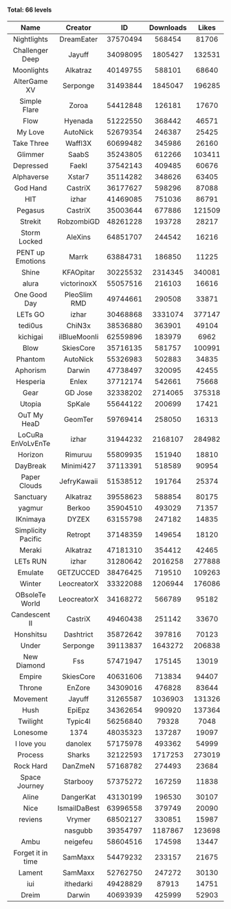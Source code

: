 #### Total: 66 levels

| Name | Creator | ID | Downloads | Likes |
|:---:|:---:|:---:|:---:|:---:|
| Nightlights | DreamEater | 37570494 | 568454 | 81706
| Challenger Deep | Jayuff | 34098095 | 1805427 | 132531
| Moonlights | Alkatraz | 40149755 | 588101 | 68640
| AlterGame XV | Serponge | 31493844 | 1845047 | 196285
| Simple Flare | Zoroa | 54412848 | 126181 | 17670
| Flow | Hyenada | 51222550 | 368442 | 46571
| My Love | AutoNick | 52679354 | 246387 | 25425
| Take Three | Waffl3X | 60699482 | 345986 | 26160
| Glimmer | SaabS | 35243805 | 612266 | 103411
| Depressed | FaekI | 37542143 | 409485 | 60676
| Alphaverse | Xstar7 | 35114282 | 348626 | 63405
| God Hand | CastriX | 36177627 | 598296 | 87088
| HIT | izhar | 41469085 | 751036 | 86791
| Pegasus | CastriX | 35003644 | 677886 | 121509
| Strekit | RobzombiGD | 48261228 | 193728 | 28217
| Storm Locked | AleXins | 64851707 | 244542 | 16216
| PENT up Emotions | Marrk | 63884731 | 186850 | 11225
| Shine | KFAOpitar | 30225532 | 2314345 | 340081
| alura | victorinoxX | 55057516 | 216103 | 16616
| One Good Day | PleoSlim RMD | 49744661 | 290508 | 33871
| LETs GO | izhar | 30468868 | 3331074 | 377147
| tedi0us | ChiN3x | 38536880 | 363901 | 49104
| kichigai | iIBlueMoonIi | 62559896 | 183979 | 6962
| Blow | SkiesCore | 35716135 | 581757 | 100991
| Phantom | AutoNick | 55326983 | 502883 | 34835
| Aphorism | Darwin | 47738497 | 320095 | 42455
| Hesperia | Enlex | 37712174 | 542661 | 75668
| Gear | GD Jose | 32338202 | 2714065 | 375318
| Utopia | SpKale | 55644122 | 200699 | 17421
| OuT My HeaD | GeomTer | 59769414 | 258050 | 16313
| LoCuRa EnVoLvEnTe | izhar | 31944232 | 2168107 | 284982
| Horizon | Rimuruu | 55809935 | 151940 | 18810
| DayBreak | Minimi427 | 37113391 | 518589 | 90954
| Paper Clouds | JefryKawaii | 51538512 | 191764 | 25374
| Sanctuary | Alkatraz | 39558623 | 588854 | 80175
| yagmur | Berkoo | 35904510 | 493029 | 71357
| IKnimaya | DYZEX | 63155798 | 247182 | 14835
| Simplicity Pacific | Retropt | 37148359 | 149654 | 18120
| Meraki | Alkatraz | 47181310 | 354412 | 42465
| LETs  RUN | izhar | 31280642 | 2016258 | 277888
| Emulate | GETZUCCED | 38476425 | 719510 | 109263
| Winter | LeocreatorX | 33322088 | 1206944 | 176086
| OBsoleTe World | LeocreatorX | 34168272 | 566789 | 95182
| Candescent II | CastriX | 49460438 | 251142 | 33670
| Honshitsu | Dashtrict | 35872642 | 397816 | 70123
| Under | Serponge | 39113837 | 1643272 | 206838
| New Diamond | Fss | 57471947 | 175145 | 13019
| Empire | SkiesCore | 40631606 | 713834 | 94407
| Throne | EnZore | 34309016 | 476828 | 83644
| Movement | Jayuff | 31265587 | 1036903 | 131326
| Hush | EpiEpz | 34362654 | 990920 | 137364
| Twilight | Typic4l | 56256840 | 79328 | 7048
| Lonesome | 1374 | 48035323 | 137287 | 19097
| I love you | danolex | 57175978 | 493362 | 54999
| Process | Sharks | 32122593 | 1717253 | 273019
| Rock Hard | DanZmeN | 57168782 | 274493 | 23684
| Space Journey | Starbooy | 57375272 | 167259 | 11838
| Aline | DangerKat | 43130199 | 196530 | 30107
| Nice | IsmailDaBest | 63996558 | 379749 | 20090
| reviens | Vrymer | 68502127 | 330851 | 15987
|   | nasgubb | 39354797 | 1187867 | 123698
| Ambu | neigefeu | 58604516 | 174598 | 13447
| Forget it in time | SamMaxx | 54479232 | 233157 | 21675
| Lament | SamMaxx | 52762750 | 247272 | 30130
| iui | ithedarki | 49428829 | 87913 | 14751
| Dreim | Darwin | 40693939 | 425999 | 52903
